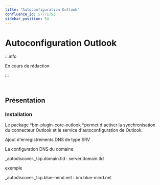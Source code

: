 ```yaml
---
title: "Autoconfiguration Outlook"
confluence_id: 57771753
sidebar_position: 54
---
```

# Autoconfiguration Outlook


:::info

En cours de rédaction

:::

 

## Présentation

### Installation

Le package *bm-plugin-core-outlook *permet d'activer la synchronisation du connecteur Outlook et le service d'autoconfiguration de Outlook.

Ajout d'enregistrements DNS de type SRV

La configuration DNS du domaine 

_autodiscover._tcp.domain.tld : server.domain.tld

exemple


_autodiscover._tcp.blue-mind.net : bm.blue-mind.net

